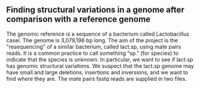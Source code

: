 ## Finding structural variations in a genome after comparison with a reference genome 
The genomic reference is a sequence of a bacterium called Lactobacillus casei. The
genome is 3,079,196 bp long. The aim of the project is the "resequencing" of a similar bacterium, called
lact.sp, using mate pairs reads. It is a common practice to call something “sp.” (for species) to indicate that the
species is unknown. In particular, we want to see if lact.sp has genomic structural variations. We suspect that the
lact.sp genome may have small and large deletions, insertions and inversions, and we want to find where they are.
The mate pairs fastq reads are supplied in two files. 
